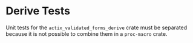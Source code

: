 # Derive Tests

Unit tests for the `actix_validated_forms_derive` crate must be separated because it is not possible to combine them in a `proc-macro` crate.
